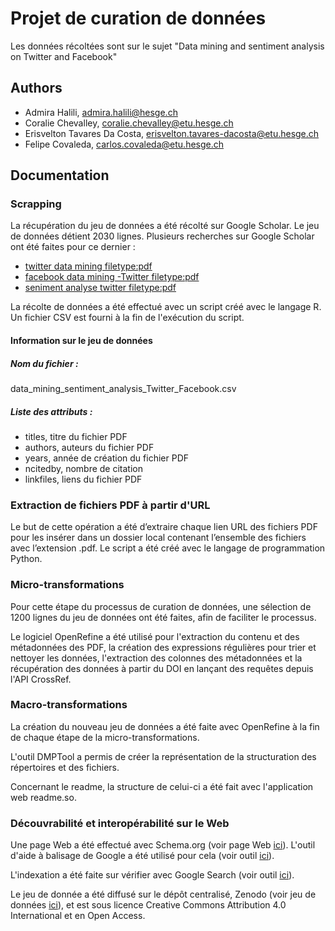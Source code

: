 
# Projet de curation de données

Les données récoltées sont sur le sujet "Data mining and sentiment analysis on Twitter and Facebook"



## Authors

- Admira Halili, admira.halili@hesge.ch
- Coralie Chevalley, coralie.chevalley@etu.hesge.ch
- Erisvelton Tavares Da Costa, erisvelton.tavares-dacosta@etu.hesge.ch
- Felipe Covaleda, carlos.covaleda@etu.hesge.ch


## Documentation

### Scrapping
La récupération du jeu de données a été récolté sur Google Scholar. Le jeu de données détient 2030 lignes. Plusieurs recherches sur Google Scholar ont été faites pour ce dernier :
- [twitter data mining filetype:pdf](https://scholar.google.com/scholar?hl=en&as_sdt=0%2C5&q=twitter+data+mining+filetype%3Apdf&btnG= )
- [facebook data mining -Twitter filetype:pdf](https://scholar.google.com/scholar?start=490&q=facebook+data+mining+-Twitter+filetype:pdf&hl=en&as_sdt=0,5 )
- [seniment analyse twitter filetype:pdf](https://scholar.google.com/scholar?hl=en&as_sdt=0%2C5&q=seniment+analyse+twitter+filetype%3Apdf&btnG= )

La récolte de données a été effectué avec un script créé avec le langage R. Un fichier CSV est fourni à la fin de l'exécution du script.

#### Information sur le jeu de données
##### Nom du fichier :
data_mining_sentiment_analysis_Twitter_Facebook.csv

##### Liste des attributs :
- titles, titre du fichier PDF
- authors, auteurs du fichier PDF
- years, année de création du fichier PDF
- ncitedby, nombre de citation
- linkfiles, liens du fichier PDF


### Extraction de fichiers PDF à partir d'URL

Le but de cette opération a été d’extraire chaque lien URL des fichiers PDF pour les insérer dans un dossier local contenant l’ensemble des fichiers avec l’extension .pdf. Le script a été créé avec le langage de programmation Python.

### Micro-transformations
Pour cette étape du processus de curation de données, une sélection de 1200 lignes du jeu de données ont été faites, afin de faciliter le processus.

Le logiciel OpenRefine a été utilisé pour l'extraction du contenu et des métadonnées des PDF, la création des expressions régulières pour trier et nettoyer les données, l'extraction des colonnes des métadonnées et la récupération des données à partir du DOI en lançant des requêtes depuis l'API CrossRef.

### Macro-transformations
La création du nouveau jeu de données a été faite avec OpenRefine à la fin de chaque étape de la micro-transformations.

L'outil DMPTool a permis de créer la représentation de la structuration des répertoires et des fichiers.

Concernant le readme, la structure de celui-ci a été fait avec l'application web readme.so. 


### Découvrabilité et interopérabilité sur le Web
Une page Web a été effectué avec Schema.org (voir page Web [ici](https://cococao17.github.io/data-curation-projet/)). L'outil d'aide à balisage de Google a été utilisé pour cela (voir outil [ici](https://www.google.com/webmasters/markup-helper/)).

L'indexation a été faite sur vérifier avec Google Search (voir outil [ici](https://search.google.com/test/rich-results)).

Le jeu de donnée a été diffusé sur le dépôt centralisé, Zenodo (voir jeu de données [ici](https://zenodo.org/record/7979378)), et est sous licence Creative Commons Attribution 4.0 International et en Open Access.
